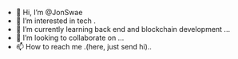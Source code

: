 - 👋 Hi, I’m @JonSwae
- 👀 I’m interested in tech .
- 🌱 I’m currently learning back end and blockchain development ...
- 💞️ I’m looking to collaborate on ...
- 📫 How to reach me .(here, just send hi)..

<!---
JonSwae/JonSwae is a ✨ special ✨ repository because its `README.md` (this file) appears on your GitHub profile.
You can click the Preview link to take a look at your changes.
--->
